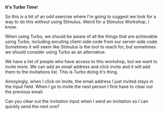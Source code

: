 **It's Turbo Time**!

So this is a bit of an odd exercise where I'm going to suggest we look for a way
to do this *without* using Stimulus. Weird for a Stimulus Workshop, I know.

When using Turbo, we should be aware of all the things that are achievable using
Turbo, including excuting client-side code from our server-side code. Sometimes
it will seem like Stimulus is the tool to reach for, but sometimes we should
consider using Turbo as an alternative.

We have a list of people who have access to this workshop, but we want to invite
more. We can add an email address and click invite and it will add them to the
invitations list. This is Turbo doing it's thing.

Annoyingly, when I click on Invite, the email address I just invited stays in
the input field. When I go to invite the next person I first have to clear out
the previous email.

Can you clear out the invitation input when I send an invitation so I can
quickly send the next one?
